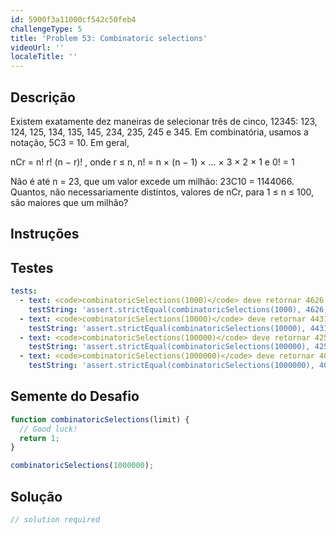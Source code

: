 ```yaml
---
id: 5900f3a11000cf542c50feb4
challengeType: 5
title: 'Problem 53: Combinatoric selections'
videoUrl: ''
localeTitle: ''
---
```


## Descrição
<section id="description"> Existem exatamente dez maneiras de selecionar três de cinco, 12345: 123, 124, 125, 134, 135, 145, 234, 235, 245 e 345. Em combinatória, usamos a notação, 5C3 = 10. Em geral, <p> nCr = n! r! (n − r)! , onde r ≤ n, n! = n × (n − 1) × ... × 3 × 2 × 1 e 0! = 1 </p><p> Não é até n = 23, que um valor excede um milhão: 23C10 = 1144066. Quantos, não necessariamente distintos, valores de nCr, para 1 ≤ n ≤ 100, são maiores que um milhão? </p></section>

## Instruções
<section id="instructions">
</section>

## Testes
<section id='tests'>

```yml
tests:
  - text: <code>combinatoricSelections(1000)</code> deve retornar 4626.
    testString: 'assert.strictEqual(combinatoricSelections(1000), 4626, "<code>combinatoricSelections(1000)</code> should return 4626.");'
  - text: <code>combinatoricSelections(10000)</code> deve retornar 4431.
    testString: 'assert.strictEqual(combinatoricSelections(10000), 4431, "<code>combinatoricSelections(10000)</code> should return 4431.");'
  - text: <code>combinatoricSelections(100000)</code> deve retornar 4255.
    testString: 'assert.strictEqual(combinatoricSelections(100000), 4255, "<code>combinatoricSelections(100000)</code> should return 4255.");'
  - text: <code>combinatoricSelections(1000000)</code> deve retornar 4075.
    testString: 'assert.strictEqual(combinatoricSelections(1000000), 4075, "<code>combinatoricSelections(1000000)</code> should return 4075.");'

```

</section>

## Semente do Desafio
<section id='challengeSeed'>

<div id='js-seed'>

```js
function combinatoricSelections(limit) {
  // Good luck!
  return 1;
}

combinatoricSelections(1000000);

```

</div>



</section>

## Solução
<section id='solution'>

```js
// solution required
```
</section>
